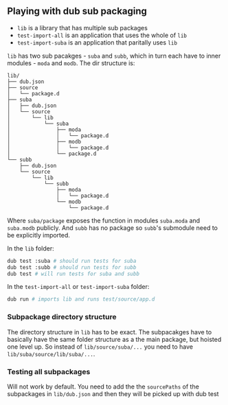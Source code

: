 ## Playing with dub sub packaging

* `lib` is a library that has multiple sub packages
* `test-import-all` is an application that uses the whole of `lib`
* `test-import-suba` is an application that paritally uses `lib`

`lib` has two sub pacakges - `suba` and `subb`, which in turn each have to inner modules - `moda` and `modb`. The dir structure is:

```
lib/
├── dub.json
├── source
│   └── package.d
├── suba
│   ├── dub.json
│   └── source
│       └── lib
│           └── suba
│               ├── moda
│               │   └── package.d
│               ├── modb
│               │   └── package.d
│               └── package.d
└── subb
    ├── dub.json
    └── source
        └── lib
            └── subb
                ├── moda
                │   └── package.d
                └── modb
                    └── package.d
```

Where `suba/package` exposes the function in modules `suba.moda` and `suba.modb` publicly. And `subb` has no package so `subb`'s submodule need to be explicitly imported.

In the `lib` folder:

```bash
dub test :suba # should run tests for suba
dub test :subb # should run tests for subb
dub test # will run tests for suba and subb
```

In the `test-import-all` or `test-import-suba` folder:

```bash
dub run # imports lib and runs test/source/app.d
```

### Subpackage directory structure

The directory structure in `lib` has to be exact. The subpacakges have to basically have the same folder structure as a the main package, but hoisted one level up. So instead of `lib/source/suba/...` you need to have `lib/suba/source/lib/suba/...`.

### Testing all subpackages

Will not work by default. You need to add the the `sourcePaths` of the subpackages in `lib/dub.json` and then they will be picked up with dub test
